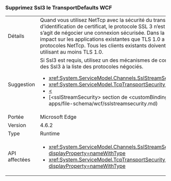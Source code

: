 ### <a name="remove-ssl3-from-the-wcf-transportdefaults"></a>Supprimez Ssl3 le TransportDefaults WCF

|   |   |
|---|---|
|Détails|Quand vous utilisez NetTcp avec la sécurité du transport et un type d’informations d’identification de certificat, le protocole SSL 3 n’est plus celui utilisé par défaut quand il s’agit de négocier une connexion sécurisée. Dans la plupart des cas il ne doit être aucun impact sur les applications existantes que TLS 1.0 a toujours été inclus dans la liste de protocoles NetTcp. Tous les clients existants doivent pouvoir négocier une connexion en utilisant au moins TLS 1.0.|
|Suggestion|Si Ssl3 est requis, utilisez un des mécanismes de configuration suivantes pour ajouter des Ssl3 à la liste des protocoles négociés.<ul><li><xref:System.ServiceModel.Channels.SslStreamSecurityBindingElement.SslProtocols></li><li><xref:System.ServiceModel.TcpTransportSecurity.SslProtocols></li><li>[<](~/docs/framework/configure-apps/file-schema/wcf/transport-of-nettcpbinding.md)</li><li>[&lt;sslStreamSecurity&gt; section de &lt;customBinding&gt;] ~ / docs/framework/configure-apps/file-schema/wcf/sslstreamsecurity.md)</li></ul>|
|Portée|Microsoft Edge|
|Version|4.6.2|
|Type|Runtime|
|API affectées|<ul><li><xref:System.ServiceModel.Channels.SslStreamSecurityBindingElement.SslProtocols?displayProperty=nameWithType></li><li><xref:System.ServiceModel.TcpTransportSecurity.SslProtocols?displayProperty=nameWithType></li></ul>|

